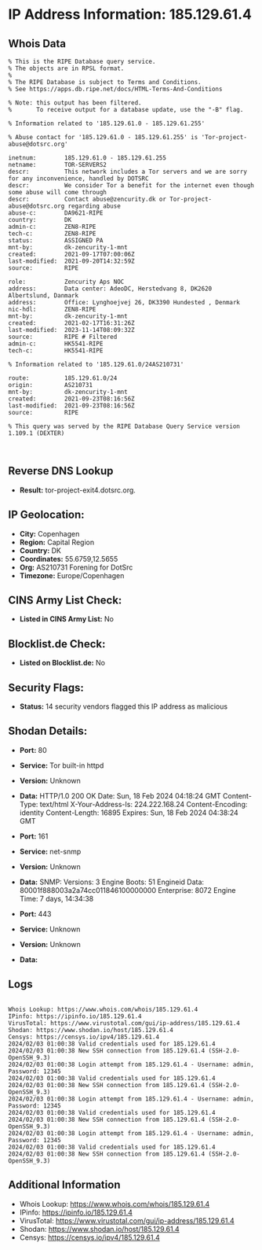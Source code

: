 # IP Address Information: 185.129.61.4

## Whois Data
```
% This is the RIPE Database query service.
% The objects are in RPSL format.
%
% The RIPE Database is subject to Terms and Conditions.
% See https://apps.db.ripe.net/docs/HTML-Terms-And-Conditions

% Note: this output has been filtered.
%       To receive output for a database update, use the "-B" flag.

% Information related to '185.129.61.0 - 185.129.61.255'

% Abuse contact for '185.129.61.0 - 185.129.61.255' is 'Tor-project-abuse@dotsrc.org'

inetnum:        185.129.61.0 - 185.129.61.255
netname:        TOR-SERVERS2
descr:          This network includes a Tor servers and we are sorry for any inconvenience, handled by DOTSRC
descr:          We consider Tor a benefit for the internet even though some abuse will come through
descr:          Contact abuse@zencurity.dk or Tor-project-abuse@dotsrc.org regarding abuse
abuse-c:        DA9621-RIPE
country:        DK
admin-c:        ZEN8-RIPE
tech-c:         ZEN8-RIPE
status:         ASSIGNED PA
mnt-by:         dk-zencurity-1-mnt
created:        2021-09-17T07:00:06Z
last-modified:  2021-09-20T14:32:59Z
source:         RIPE

role:           Zencurity Aps NOC
address:        Data center: AdeoDC, Herstedvang 8, DK2620 Albertslund, Danmark
address:        Office: Lynghoejvej 26, DK3390 Hundested , Denmark
nic-hdl:        ZEN8-RIPE
mnt-by:         dk-zencurity-1-mnt
created:        2021-02-17T16:31:26Z
last-modified:  2023-11-14T08:09:32Z
source:         RIPE # Filtered
admin-c:        HK5541-RIPE
tech-c:         HK5541-RIPE

% Information related to '185.129.61.0/24AS210731'

route:          185.129.61.0/24
origin:         AS210731
mnt-by:         dk-zencurity-1-mnt
created:        2021-09-23T08:16:56Z
last-modified:  2021-09-23T08:16:56Z
source:         RIPE

% This query was served by the RIPE Database Query Service version 1.109.1 (DEXTER)



```
## Reverse DNS Lookup
- **Result:** tor-project-exit4.dotsrc.org.

## IP Geolocation:
- **City:** Copenhagen
- **Region:** Capital Region
- **Country:** DK
- **Coordinates:** 55.6759,12.5655
- **Org:** AS210731 Forening for DotSrc
- **Timezone:** Europe/Copenhagen

## CINS Army List Check:
- **Listed in CINS Army List:** 
No

## Blocklist.de Check:
- **Listed on Blocklist.de:** 
No

## Security Flags:
- **Status:** 14 security vendors flagged this IP address as malicious

## Shodan Details:
- **Port:** 80
- **Service:** Tor built-in httpd
- **Version:** Unknown
- **Data:** HTTP/1.0 200 OK
Date: Sun, 18 Feb 2024 04:18:24 GMT
Content-Type: text/html
X-Your-Address-Is: 224.222.168.24
Content-Encoding: identity
Content-Length: 16895
Expires: Sun, 18 Feb 2024 04:38:24 GMT



- **Port:** 161
- **Service:** net-snmp
- **Version:** Unknown
- **Data:** SNMP:
  Versions:
    3
  Engine Boots: 51
  Engineid Data: 80001f888003a2a74cc011846100000000
  Enterprise: 8072
  Engine Time: 7 days, 14:34:38

- **Port:** 443
- **Service:** Unknown
- **Version:** Unknown
- **Data:** 

## Logs
```

Whois Lookup: https://www.whois.com/whois/185.129.61.4
IPinfo: https://ipinfo.io/185.129.61.4
VirusTotal: https://www.virustotal.com/gui/ip-address/185.129.61.4
Shodan: https://www.shodan.io/host/185.129.61.4
Censys: https://censys.io/ipv4/185.129.61.4
2024/02/03 01:00:38 Valid credentials used for 185.129.61.4
2024/02/03 01:00:38 New SSH connection from 185.129.61.4 (SSH-2.0-OpenSSH_9.3)
2024/02/03 01:00:38 Login attempt from 185.129.61.4 - Username: admin, Password: 12345
2024/02/03 01:00:38 Valid credentials used for 185.129.61.4
2024/02/03 01:00:38 New SSH connection from 185.129.61.4 (SSH-2.0-OpenSSH_9.3)
2024/02/03 01:00:38 Login attempt from 185.129.61.4 - Username: admin, Password: 12345
2024/02/03 01:00:38 Valid credentials used for 185.129.61.4
2024/02/03 01:00:38 New SSH connection from 185.129.61.4 (SSH-2.0-OpenSSH_9.3)
2024/02/03 01:00:38 Login attempt from 185.129.61.4 - Username: admin, Password: 12345
2024/02/03 01:00:38 Valid credentials used for 185.129.61.4
2024/02/03 01:00:38 New SSH connection from 185.129.61.4 (SSH-2.0-OpenSSH_9.3)

```
## Additional Information
- Whois Lookup: https://www.whois.com/whois/185.129.61.4
- IPinfo: https://ipinfo.io/185.129.61.4
- VirusTotal: https://www.virustotal.com/gui/ip-address/185.129.61.4
- Shodan: https://www.shodan.io/host/185.129.61.4
- Censys: https://censys.io/ipv4/185.129.61.4

